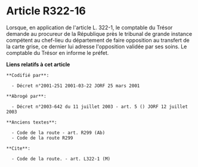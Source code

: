 # Article R322-16

Lorsque, en application de l'article L. 322-1, le comptable du Trésor demande au procureur de la République près le tribunal
de grande instance compétent au chef-lieu du département de faire opposition au transfert de la carte grise, ce dernier lui
adresse l'opposition validée par ses soins. Le comptable du Trésor en informe le préfet.

**Liens relatifs à cet article**

	**Codifié par**:

	  - Décret n°2001-251 2001-03-22 JORF 25 mars 2001

	**Abrogé par**:

	  - Décret n°2003-642 du 11 juillet 2003 - art. 5 () JORF 12 juillet 2003

	**Anciens textes**:

	  - Code de la route - art. R299 (Ab)
	  - Code de la route R299

	**Cite**:

	  - Code de la route. - art. L322-1 (M)
